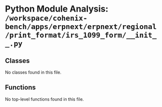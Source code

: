 # Python Module Analysis: `/workspace/cohenix-bench/apps/erpnext/erpnext/regional/print_format/irs_1099_form/__init__.py`

## Classes

No classes found in this file.


## Functions

No top-level functions found in this file.
